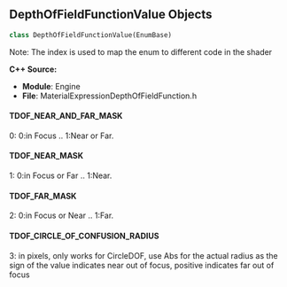 ## DepthOfFieldFunctionValue Objects

```python
class DepthOfFieldFunctionValue(EnumBase)
```

Note: The index is used to map the enum to different code in the shader

**C++ Source:**

- **Module**: Engine
- **File**: MaterialExpressionDepthOfFieldFunction.h

<a id="unreal.DepthOfFieldFunctionValue.TDOF_NEAR_AND_FAR_MASK"></a>

#### TDOF_NEAR_AND_FAR_MASK

0: 0:in Focus .. 1:Near or Far.

<a id="unreal.DepthOfFieldFunctionValue.TDOF_NEAR_MASK"></a>

#### TDOF_NEAR_MASK

1: 0:in Focus or Far .. 1:Near.

<a id="unreal.DepthOfFieldFunctionValue.TDOF_FAR_MASK"></a>

#### TDOF_FAR_MASK

2: 0:in Focus or Near .. 1:Far.

<a id="unreal.DepthOfFieldFunctionValue.TDOF_CIRCLE_OF_CONFUSION_RADIUS"></a>

#### TDOF_CIRCLE_OF_CONFUSION_RADIUS

3: in pixels, only works for CircleDOF, use Abs for the actual radius as the sign of the value indicates near out of focus, positive indicates far out of focus

<a id="unreal.FloatToIntMode"></a>